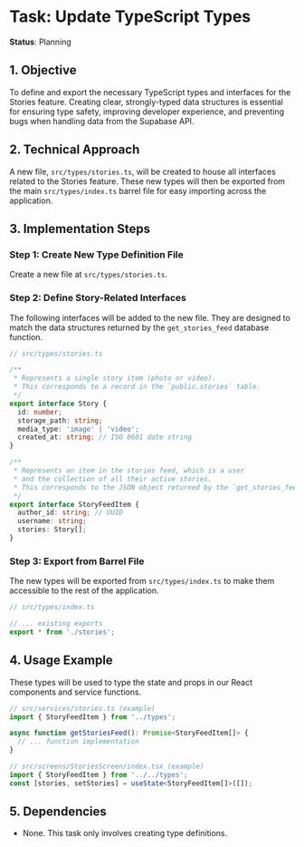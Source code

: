 # Task: Update TypeScript Types

**Status**: Planning

## 1. Objective

To define and export the necessary TypeScript types and interfaces for the Stories feature. Creating clear, strongly-typed data structures is essential for ensuring type safety, improving developer experience, and preventing bugs when handling data from the Supabase API.

## 2. Technical Approach

A new file, `src/types/stories.ts`, will be created to house all interfaces related to the Stories feature. These new types will then be exported from the main `src/types/index.ts` barrel file for easy importing across the application.

## 3. Implementation Steps

### Step 1: Create New Type Definition File

Create a new file at `src/types/stories.ts`.

### Step 2: Define Story-Related Interfaces

The following interfaces will be added to the new file. They are designed to match the data structures returned by the `get_stories_feed` database function.

```typescript
// src/types/stories.ts

/**
 * Represents a single story item (photo or video).
 * This corresponds to a record in the `public.stories` table.
 */
export interface Story {
  id: number;
  storage_path: string;
  media_type: 'image' | 'video';
  created_at: string; // ISO 8601 date string
}

/**
 * Represents an item in the stories feed, which is a user
 * and the collection of all their active stories.
 * This corresponds to the JSON object returned by the `get_stories_feed` function.
 */
export interface StoryFeedItem {
  author_id: string; // UUID
  username: string;
  stories: Story[];
}
```

### Step 3: Export from Barrel File

The new types will be exported from `src/types/index.ts` to make them accessible to the rest of the application.

```typescript
// src/types/index.ts

// ... existing exports
export * from './stories';
```

## 4. Usage Example

These types will be used to type the state and props in our React components and service functions.

```typescript
// src/services/stories.ts (example)
import { StoryFeedItem } from '../types';

async function getStoriesFeed(): Promise<StoryFeedItem[]> {
  // ... function implementation
}

// src/screens/StoriesScreen/index.tsx (example)
import { StoryFeedItem } from '../../types';
const [stories, setStories] = useState<StoryFeedItem[]>([]);
```

## 5. Dependencies

-   None. This task only involves creating type definitions. 